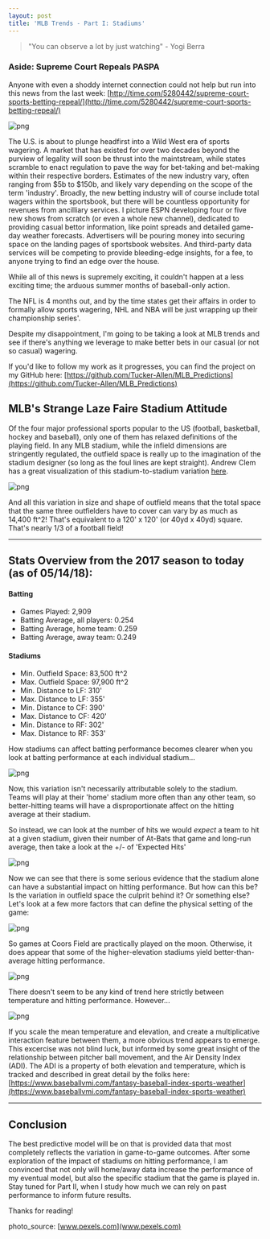 ```yaml
---
layout: post
title: 'MLB Trends - Part I: Stadiums'
---
```


> "You can observe a lot by just watching" - Yogi Berra

### Aside: Supreme Court Repeals PASPA

Anyone with even a shoddy internet connection could not help but run into this news from the last week: [http://time.com/5280442/supreme-court-sports-betting-repeal/](http://time.com/5280442/supreme-court-sports-betting-repeal/)

![png](/images/MLB_Stadiums/gavel.jpg)

The U.S. is about to plunge headfirst into a Wild West era of sports wagering. A market that has existed for over two decades beyond the purview of legality will soon be thrust into the maintstream, while states scramble to enact regulation to pave the way for bet-taking and bet-making within their respective borders. Estimates of the new industry vary, often ranging from $5b to $150b, and likely vary depending on the scope of the term 'industry'. Broadly, the new betting industry will of course include total wagers within the sportsbook, but there will be countless opportunity for revenues from ancilliary services. I picture ESPN developing four or five new shows from scratch (or even a whole new channel), dedicated to providing casual bettor information, like point spreads and detailed game-day weather forecasts. Advertisers will be pouring money into securing space on the landing pages of sportsbook websites. And third-party data services will be competing to provide bleeding-edge insights, for a fee, to anyone trying to find an edge over the house.

While all of this news is supremely exciting, it couldn't happen at a less exciting time; the arduous summer months of baseball-only action.

The NFL is 4 months out, and by the time states get their affairs in order to formally allow sports wagering, NHL and NBA will be just wrapping up their championship series'.

Despite my disappointment, I'm going to be taking a look at MLB trends and see if there's anything we leverage to make better bets in our casual (or not so casual) wagering. 

If you'd like to follow my work as it progresses, you can find the project on my GitHub here: [https://github.com/Tucker-Allen/MLB_Predictions](https://github.com/Tucker-Allen/MLB_Predictions)

## MLB's Strange Laze Faire Stadium Attitude

Of the four major professional sports popular to the US (football, basketball, hockey and baseball), only one of them has relaxed definitions of the playing field. In any MLB stadium, while the infield dimensions are stringently regulated, the outfield space is really up to the imagination of the stadium designer (so long as the foul lines are kept straight). Andrew Clem has a great visualization of this stadium-to-stadium variation [here](http://www.andrewclem.com/Baseball/Overlay_comparison.php). 

![png](/images/MLB_Stadiums/stad_example.png)

And all this variation in size and shape of outfield means that the total space that the same three outfielders have to cover can vary by as much as 14,400 ft^2! That's equivalent to a 120' x 120' (or 40yd x 40yd) square. That's nearly 1/3 of a football field!

---

## Stats Overview from the 2017 season to today (as of 05/14/18):

#### Batting
- Games Played: 2,909
- Batting Average, all players: 0.254
- Batting Average, home team: 0.259
- Batting Average, away team: 0.249

#### Stadiums
- Min. Outfield Space: 83,500 ft^2
- Max. Outfield Space: 97,900 ft^2
- Min. Distance to LF: 310'
- Max. Distance to LF: 355'
- Min. Distance to CF: 390'
- Max. Distance to CF: 420'
- Min. Distance to RF: 302'
- Max. Distance to RF: 353'

How stadiums can affect batting performance becomes clearer when you look at batting performance at each individual stadium...

![png](/images/MLB_Stadiums/all_batting_stad.png)

Now, this variation isn't necessarily attributable solely to the stadium. Teams will play at their 'home' stadium more often than any other team, so better-hitting teams will have a disproportionate affect on the hitting average at their stadium.

So instead, we can look at the number of hits we would *expect* a team to hit at a given stadium, given their number of At-Bats that game and long-run average, then take a look at the +/- of 'Expected Hits'

![png](/images/MLB_Stadiums/hitdiff_stad.png)

Now we can see that there is some serious evidence that the stadium alone can have a substantial impact on hitting performance. But how can this be? Is the variation in outfield space the culprit behind it? Or something else? Let's look at a few more factors that can define the physical setting of the game:

![png](/images/MLB_Stadiums/elevation.png)

So games at Coors Field are practically played on the moon. Otherwise, it does appear that some of the higher-elevation stadiums yield better-than-average hitting performance.

![png](/images/MLB_Stadiums/temp.png)

There doesn't seem to be any kind of trend here strictly between temperature and hitting performance. However...

![png](/images/MLB_Stadiums/scaled.png)

If you scale the mean temperature and elevation, and create a multiplicative interaction feature between them, a more obvious trend appears to emerge. This excercise was not blind luck, but informed by some great insight of the relationship between pitcher ball movement, and the Air Density Index (ADI). The ADI is a property of both elevation and temperature, which is tracked and described in great detail by the folks here: [https://www.baseballvmi.com/fantasy-baseball-index-sports-weather](https://www.baseballvmi.com/fantasy-baseball-index-sports-weather)

---

## Conclusion

The best predictive model will be on that is provided data that most completely reflects the variation in game-to-game outcomes. After some exploration of the impact of stadiums on hitting performance, I am convinced that not only will home/away data increase the performance of my eventual model, but also the specific stadium that the game is played in. Stay tuned for Part II, when I study how much we can rely on past performance to inform future results. 

Thanks for reading!

photo_source: [www.pexels.com](www.pexels.com)




